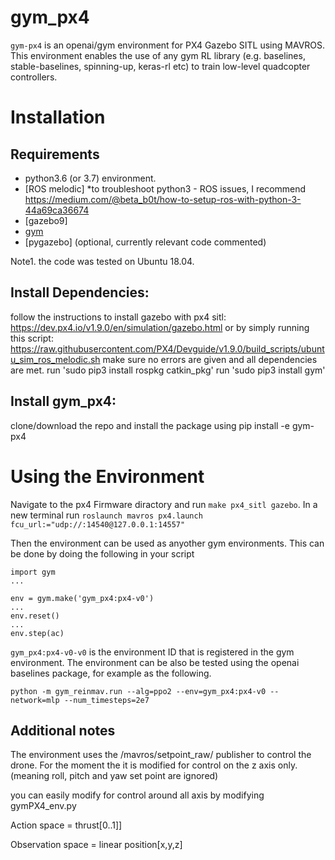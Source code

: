 # gym_px4
`gym-px4` is an openai/gym environment for PX4 Gazebo SITL using MAVROS. This environment enables the use of any gym RL library (e.g. baselines, stable-baselines, spinning-up, keras-rl etc) to train low-level quadcopter controllers.


# Installation
## Requirements

- python3.6 (or 3.7) environment.
- [ROS melodic]
      *to troubleshoot python3 - ROS issues, I recommend https://medium.com/@beta_b0t/how-to-setup-ros-with-python-3-44a69ca36674
- [gazebo9]
- [gym](https://github.com/openai/gym.git) 
- [pygazebo] (optional, currently relevant code commented)

Note1. the code was tested on Ubuntu 18.04.

## Install Dependencies:
follow the instructions to install gazebo with px4 sitl: https://dev.px4.io/v1.9.0/en/simulation/gazebo.html or by simply running this script: https://raw.githubusercontent.com/PX4/Devguide/v1.9.0/build_scripts/ubuntu_sim_ros_melodic.sh
make sure no errors are given and all dependencies are met.
run 'sudo pip3 install rospkg catkin_pkg'
run 'sudo pip3 install gym'


## Install gym_px4:
clone/download the repo and install the package using pip install -e gym-px4

# Using the Environment
Navigate to the px4 Firmware diractory and run `make px4_sitl gazebo`.
In a new terminal run `roslaunch mavros px4.launch fcu_url:="udp://:14540@127.0.0.1:14557"`

Then the environment can be used as anyother gym environments. This can be done by doing the following in your script
```
import gym
...

env = gym.make('gym_px4:px4-v0')
...
env.reset()
...
env.step(ac)
```

`gym_px4:px4-v0-v0` is the environment ID that is registered in the gym environment.
The environment can be also be tested using the openai baselines package, for example as the following.
```
python -m gym_reinmav.run --alg=ppo2 --env=gym_px4:px4-v0 --network=mlp --num_timesteps=2e7
```

## Additional notes

The environment uses the /mavros/setpoint_raw/ publisher to control the drone. For the moment the it is modified for control on the z axis only. (meaning roll, pitch and yaw set point are ignored)

you can easily modify for control around all axis by modifying gymPX4_env.py

Action space = thrust[0..1]] 

Observation space = linear position[x,y,z]

